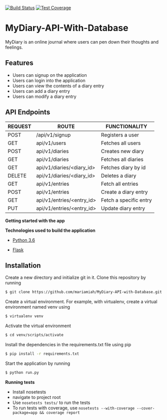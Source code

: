 [![Build Status](https://travis-ci.org/mariamiah/MyDiary-API-with-Database.svg?branch=develop)](https://travis-ci.org/mariamiah/MyDiary-API-with-Database)
[![Test Coverage](https://api.codeclimate.com/v1/badges/8769914c94dcd4499614/test_coverage)](https://codeclimate.com/github/mariamiah/MyDiary-API-with-Database/test_coverage)
# MyDiary-API-With-Database
MyDiary is an online journal where users can pen down their thoughts and feelings.

## Features 
- Users can signup on the application
- Users can login into the application
- Users can view the contents of a diary entry
- Users can add a diary entry
- Users can modify a diary entry

## API Endpoints
| REQUEST | ROUTE | FUNCTIONALITY |
| ------- | ----- | ------------- |
| POST | /api/v1/signup | Registers a user |
| GET | api/v1/users | Fetches all users |
| POST | api/v1/diaries | Creates new diary |
| GET | api/v1/diaries | Fetches all diaries |
| GET | api/v1/diaries/&lt;diary_id&gt; | Fetches diary by id |
| DELETE | api/v1/diaries/&lt;diary_id&gt; | Deletes a diary |
| GET | api/v1/entries | Fetch all entries |
| POST | api/v1/entries | Create a diary entry |
| GET | api/v1/entries/&lt;entry_id&gt; | Fetch a specific entry  |
| PUT | api/v1/entries/&lt;entry_id&gt; | Update diary entry |

    
**Getting started with the app**

**Technologies used to build the application**

* [Python 3.6](https://docs.python.org/3/)

* [Flask](http://flask.pocoo.org/)


## Installation

Create a new directory and initialize git in it. Clone this repository by running
```sh
$ git clone https://github.com/mariamiah/MyDiary-API-with-Database.git
```
Create a virtual environment. For example, with virtualenv, create a virtual environment named venv using
```sh
$ virtualenv venv
```
Activate the virtual environment
```sh
$ cd venv/scripts/activate
```
Install the dependencies in the requirements.txt file using pip
```sh
$ pip install -r requirements.txt
```

Start the application by running
```sh
$ python run.py
```

**Running tests**

* Install nosetests 
* navigate to project root
* Use `nosetests tests/` to run the tests
* To run tests with coverage, use `nosetests --with-coverage --cover-package=app && coverage report`


